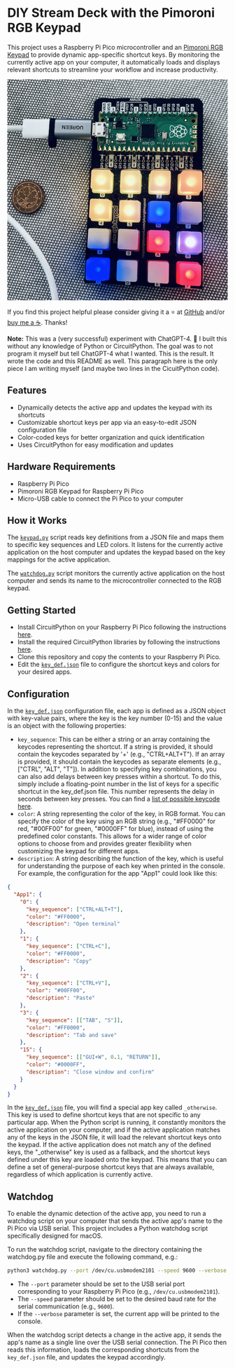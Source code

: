 
# DIY Stream Deck with the Pimoroni RGB Keypad

This project uses a Raspberry Pi Pico microcontroller and an [Pimoroni RGB Keypad](https://shop.pimoroni.com/products/pico-rgb-keypad-base) to provide dynamic app-specific shortcut keys. By monitoring the currently active app on your computer, it automatically loads and displays relevant shortcuts to streamline your workflow and increase productivity.

![Keypad with Zoom Shortcuts](images/keypad.png)

If you find this project helpful please consider giving it a ⭐️ at [GitHub](https://github.com/LennartHennigs/ESPTelnet) and/or [buy me a ☕️](https://ko-fi.com/lennart0815). Thanks!

**Note:** This was a (very successful) experiment with ChatGPT-4. 🤖 I built this without any knowledge of Python or CircuitPython. The goal was to not program it myself but tell ChatGPT-4 what I wanted. This is the result. It wrote the code and this README as well. This paragraph here is the only piece I am writing myself (and maybe two lines in the CicuitPython code).

## Features

- Dynamically detects the active app and updates the keypad with its shortcuts
- Customizable shortcut keys per app via an easy-to-edit JSON configuration file
- Color-coded keys for better organization and quick identification
- Uses CircuitPython for easy modification and updates

## Hardware Requirements

- Raspberry Pi Pico
- Pimoroni RGB Keypad for Raspberry Pi Pico
- Micro-USB cable to connect the Pi Pico to your computer

## How it Works

The [`keypad.py`](https://github.com/LennartHennigs/DIYStreamDeck/blob/main/src/pi_pico/keypad.py) script reads key definitions from a JSON file and maps them to specific key sequences and LED colors. It listens for the currently active application on the host computer and updates the keypad based on the key mappings for the active application.

The [`watchdog.py`](https://github.com/LennartHennigs/DIYStreamDeck/blob/main/src/mac/watchdog.py) script monitors the currently active application on the host computer and sends its name to the microcontroller connected to the RGB keypad.

## Getting Started

- Install CircuitPython on your Raspberry Pi Pico following the instructions [here](https://learn.adafruit.com/welcome-to-circuitpython/installing-circuitpython).
- Install the required CircuitPython libraries by following the instructions [here](https://learn.adafruit.com/welcome-to-circuitpython/circuitpython-libraries).
- Clone this repository and copy the contents to your Raspberry Pi Pico.
- Edit the [`key_def.json`](https://github.com/LennartHennigs/DIYStreamDeck/blob/main/src/pi_pico/key_def.json) file to configure the shortcut keys and colors for your desired apps.

## Configuration

In the [`key_def.json`](https://github.com/LennartHennigs/DIYStreamDeck/blob/main/src/pi_pico/key_def.json) configuration file, each app is defined as a JSON object with key-value pairs, where the key is the key number (0-15) and the value is an object with the following properties:

- `key_sequence`: This can be either a string or an array containing the keycodes representing the shortcut. If a string is provided, it should contain the keycodes separated by '+' (e.g., "CTRL+ALT+T"). If an array is provided, it should contain the keycodes as separate elements (e.g., ["CTRL", "ALT", "T"]). In addition to specifying key combinations, you can also add delays between key presses within a shortcut. To do this, simply include a floating-point number in the list of keys for a specific shortcut in the key_def.json file. This number represents the delay in seconds between key presses. You can find a [list of possible keycode here](https://docs.circuitpython.org/projects/hid/en/latest/_modules/adafruit_hid/keycode.html).
- `color`: A string representing the color of the key, in RGB format. You can specify the color of the key using an RGB string (e.g., "#FF0000" for red, "#00FF00" for green, "#0000FF" for blue), instead of using the predefined color constants. This allows for a wider range of color options to choose from and provides greater flexibility when customizing the keypad for different apps.
- `description`: A string describing the function of the key, which is useful for understanding the purpose of each key when printed in the console.
For example, the configuration for the app "App1" could look like this:

``` json
{
  "App1": {
    "0": {
      "key_sequence": ["CTRL+ALT+T"],
      "color": "#FF0000",
      "description": "Open terminal"
    },
    "1": {
      "key_sequence": ["CTRL+C"],
      "color": "#FF0000",
      "description": "Copy"
    },
    "2": {
      "key_sequence": ["CTRL+V"],
      "color": "#00FF00",
      "description": "Paste"
    },
    "3": {
      "key_sequence": [["TAB", "S"]],
      "color": "#FF0000",
      "description": "Tab and save"
    },
    "15": {
      "key_sequence": [["GUI+W", 0.1, "RETURN"]],
      "color": "#0000FF",
      "description": "Close window and confirm"
    }
  }
}
```

In the [`key_def.json`](https://github.com/LennartHennigs/DIYStreamDeck/blob/main/src/pi_pico/key_def.json) file, you will find a special app key called `_otherwise`. This key is used to define shortcut keys that are not specific to any particular app. When the Python script is running, it constantly monitors the active application on your computer, and if the active application matches any of the keys in the JSON file, it will load the relevant shortcut keys onto the keypad. If the active application does not match any of the defined keys, the "_otherwise" key is used as a fallback, and the shortcut keys defined under this key are loaded onto the keypad. This means that you can define a set of general-purpose shortcut keys that are always available, regardless of which application is currently active.

## Watchdog

To enable the dynamic detection of the active app, you need to run a watchdog script on your computer that sends the active app's name to the Pi Pico via USB serial. This project includes a Python watchdog script specifically designed for macOS.

To run the watchdog script, navigate to the directory containing the watchdog.py file and execute the following command, e.g.:

``` bash
python3 watchdog.py --port /dev/cu.usbmodem2101 --speed 9600 --verbose
```

- The `--port` parameter should be set to the USB serial port corresponding to your Raspberry Pi Pico (e.g., `/dev/cu.usbmodem2101`).
- The `--speed` parameter should be set to the desired baud rate for the serial communication (e.g., `9600`).
- If the `--verbose` parameter is set, the current app will be printed to the console.

When the watchdog script detects a change in the active app, it sends the app's name as a single line over the USB serial connection. The Pi Pico then reads this information, loads the corresponding shortcuts from the `key_def.json` file, and updates the keypad accordingly.
